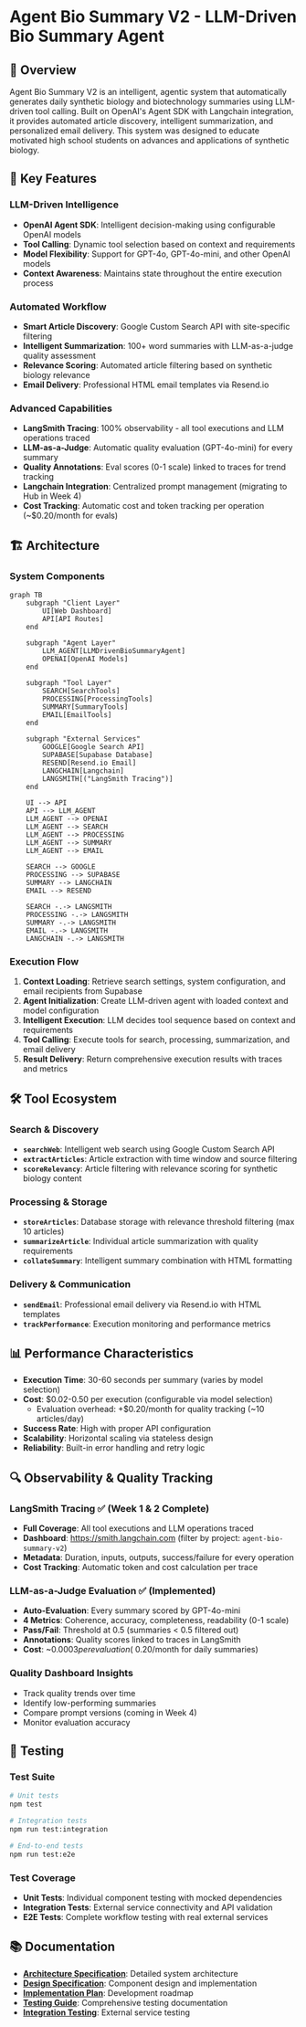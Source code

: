 # Agent Bio Summary V2 - LLM-Driven Bio Summary Agent

## 🧬 Overview

Agent Bio Summary V2 is an intelligent, agentic system that automatically generates daily synthetic biology and biotechnology summaries using LLM-driven tool calling. Built on OpenAI's Agent SDK with Langchain integration, it provides automated article discovery, intelligent summarization, and personalized email delivery. This system was designed to educate motivated high school students on advances and applications of synthetic biology. 

## 🚀 Key Features

### **LLM-Driven Intelligence**
- **OpenAI Agent SDK**: Intelligent decision-making using configurable OpenAI models
- **Tool Calling**: Dynamic tool selection based on context and requirements
- **Model Flexibility**: Support for GPT-4o, GPT-4o-mini, and other OpenAI models
- **Context Awareness**: Maintains state throughout the entire execution process

### **Automated Workflow**
- **Smart Article Discovery**: Google Custom Search API with site-specific filtering
- **Intelligent Summarization**: 100+ word summaries with LLM-as-a-judge quality assessment
- **Relevance Scoring**: Automated article filtering based on synthetic biology relevance
- **Email Delivery**: Professional HTML email templates via Resend.io

### **Advanced Capabilities**
- **LangSmith Tracing**: 100% observability - all tool executions and LLM operations traced
- **LLM-as-a-Judge**: Automatic quality evaluation (GPT-4o-mini) for every summary
- **Quality Annotations**: Eval scores (0-1 scale) linked to traces for trend tracking
- **Langchain Integration**: Centralized prompt management (migrating to Hub in Week 4)
- **Cost Tracking**: Automatic cost and token tracking per operation (~$0.20/month for evals)

## 🏗️ Architecture

### **System Components**

```mermaid
graph TB
    subgraph "Client Layer"
        UI[Web Dashboard]
        API[API Routes]
    end
    
    subgraph "Agent Layer"
        LLM_AGENT[LLMDrivenBioSummaryAgent]
        OPENAI[OpenAI Models]
    end
    
    subgraph "Tool Layer"
        SEARCH[SearchTools]
        PROCESSING[ProcessingTools]
        SUMMARY[SummaryTools]
        EMAIL[EmailTools]
    end
    
    subgraph "External Services"
        GOOGLE[Google Search API]
        SUPABASE[Supabase Database]
        RESEND[Resend.io Email]
        LANGCHAIN[Langchain]
        LANGSMITH[("LangSmith Tracing")]
    end
    
    UI --> API
    API --> LLM_AGENT
    LLM_AGENT --> OPENAI
    LLM_AGENT --> SEARCH
    LLM_AGENT --> PROCESSING
    LLM_AGENT --> SUMMARY
    LLM_AGENT --> EMAIL
    
    SEARCH --> GOOGLE
    PROCESSING --> SUPABASE
    SUMMARY --> LANGCHAIN
    EMAIL --> RESEND
    
    SEARCH -.-> LANGSMITH
    PROCESSING -.-> LANGSMITH
    SUMMARY -.-> LANGSMITH
    EMAIL -.-> LANGSMITH
    LANGCHAIN -.-> LANGSMITH
```

### **Execution Flow**

1. **Context Loading**: Retrieve search settings, system configuration, and email recipients from Supabase
2. **Agent Initialization**: Create LLM-driven agent with loaded context and model configuration
3. **Intelligent Execution**: LLM decides tool sequence based on context and requirements
4. **Tool Calling**: Execute tools for search, processing, summarization, and email delivery
5. **Result Delivery**: Return comprehensive execution results with traces and metrics

## 🛠️ Tool Ecosystem

### **Search & Discovery**
- **`searchWeb`**: Intelligent web search using Google Custom Search API
- **`extractArticles`**: Article extraction with time window and source filtering
- **`scoreRelevancy`**: Article filtering with relevance scoring for synthetic biology content

### **Processing & Storage**
- **`storeArticles`**: Database storage with relevance threshold filtering (max 10 articles)
- **`summarizeArticle`**: Individual article summarization with quality requirements
- **`collateSummary`**: Intelligent summary combination with HTML formatting

### **Delivery & Communication**
- **`sendEmail`**: Professional email delivery via Resend.io with HTML templates
- **`trackPerformance`**: Execution monitoring and performance metrics


## 📊 Performance Characteristics

- **Execution Time**: 30-60 seconds per summary (varies by model selection)
- **Cost**: $0.02-0.50 per execution (configurable via model selection)
  - Evaluation overhead: +$0.20/month for quality tracking (~10 articles/day)
- **Success Rate**: High with proper API configuration
- **Scalability**: Horizontal scaling via stateless design
- **Reliability**: Built-in error handling and retry logic

## 🔍 Observability & Quality Tracking

### **LangSmith Tracing** ✅ (Week 1 & 2 Complete)
- **Full Coverage**: All tool executions and LLM operations traced
- **Dashboard**: https://smith.langchain.com (filter by project: `agent-bio-summary-v2`)
- **Metadata**: Duration, inputs, outputs, success/failure for every operation
- **Cost Tracking**: Automatic token and cost calculation per trace

### **LLM-as-a-Judge Evaluation** ✅ (Implemented)
- **Auto-Evaluation**: Every summary scored by GPT-4o-mini
- **4 Metrics**: Coherence, accuracy, completeness, readability (0-1 scale)
- **Pass/Fail**: Threshold at 0.5 (summaries < 0.5 filtered out)
- **Annotations**: Quality scores linked to traces in LangSmith
- **Cost**: ~$0.0003 per evaluation (~$0.20/month for daily summaries)

### **Quality Dashboard Insights**
- Track quality trends over time
- Identify low-performing summaries
- Compare prompt versions (coming in Week 4)
- Monitor evaluation accuracy

## 🧪 Testing

### **Test Suite**

```bash
# Unit tests
npm test

# Integration tests
npm run test:integration

# End-to-end tests
npm run test:e2e
```

### **Test Coverage**

- **Unit Tests**: Individual component testing with mocked dependencies
- **Integration Tests**: External service connectivity and API validation
- **E2E Tests**: Complete workflow testing with real external services


## 📚 Documentation

- **[Architecture Specification](./ABS%20V2%20-%20Architecture%20Spec.md)**: Detailed system architecture
- **[Design Specification](./ABS%20V2%20-%20Design%20Spec.md)**: Component design and implementation
- **[Implementation Plan](./ABS%20V2%20-%20Implementation%20Plan.md)**: Development roadmap
- **[Testing Guide](./TESTING.md)**: Comprehensive testing documentation
- **[Integration Testing](./INTEGRATION-TESTING-PLAN.md)**: External service testing
